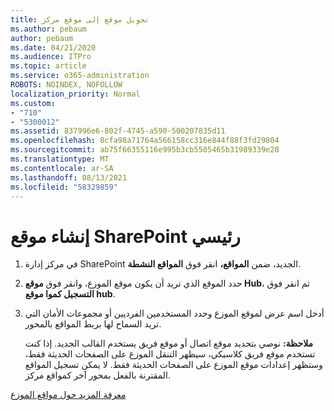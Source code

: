 ```yaml
---
title: تحويل موقع إلى موقع مركز
ms.author: pebaum
author: pebaum
ms.date: 04/21/2020
ms.audience: ITPro
ms.topic: article
ms.service: o365-administration
ROBOTS: NOINDEX, NOFOLLOW
localization_priority: Normal
ms.custom:
- "710"
- "5300012"
ms.assetid: 837996e6-802f-4745-a590-500207835d11
ms.openlocfilehash: 8cfa98a71764a566158cc316e844f88f3fd29804
ms.sourcegitcommit: ab75f66355116e995b3cb5505465b31989339e28
ms.translationtype: MT
ms.contentlocale: ar-SA
ms.lasthandoff: 08/13/2021
ms.locfileid: "58329859"
---
```

# <a name="create-a-sharepoint-hub-site"></a>إنشاء موقع SharePoint رئيسي

1. في مركز إدارة SharePoint الجديد، ضمن **المواقع،** انقر فوق **المواقع النشطة**.

2. حدد الموقع الذي تريد أن يكون موقع الموزع، وانقر فوق **موقع Hub**، ثم انقر فوق **التسجيل كموا موقع hub**.

3. أدخل اسم عرض لموقع الموزع وحدد المستخدمين الفرديين أو مجموعات الأمان التي تريد السماح لها بربط المواقع بالمحور.

    **ملاحظة:** نوصي بتحديد موقع اتصال أو موقع فريق يستخدم القالب الجديد. إذا كنت تستخدم موقع فريق كلاسيكي، سيظهر التنقل الموزع على الصفحات الحديثة فقط، وستظهر إعدادات موقع الموزع على الصفحات الحديثة فقط. لا يمكن تسجيل المواقع المقترنة بالفعل بمحور آخر كمواقع مركز.
  
[معرفة المزيد حول مواقع الموزع](https://go.microsoft.com/fwlink/?linkid=869149)
  